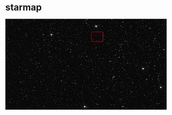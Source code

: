 # starmap
![Alt text](https://github.com/mericdurukan/starmap/blob/main/result_images/starmap_normal.jpg)
